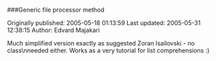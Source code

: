###Generic file processor method

Originally published: 2005-05-18 01:13:59
Last updated: 2005-05-31 12:38:15
Author: Edvard Majakari

Much simplified version exactly as suggested Zoran Isailovski - no class\nneeded either. Works as a very tutorial for list comprehensions :)